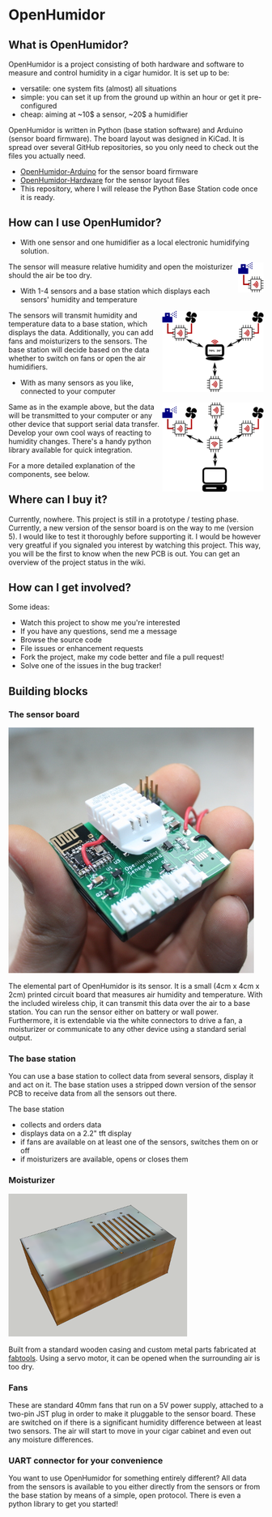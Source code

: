 # OpenHumidor

## What is OpenHumidor?
OpenHumidor is a project consisting of both hardware and software to measure and control humidity in a cigar humidor. 
It is set up to be:
* versatile: one system fits (almost) all situations
* simple: you can set it up from the ground up within an hour or get it pre-configured
* cheap: aiming at ~10$ a sensor, ~20$ a humidifier

OpenHumidor is written in Python (base station software) and Arduino (sensor board firmware). The board layout was designed in KiCad. It is spread over several GitHub repositories, so you only need to check out the files you actually need. 
* [OpenHumidor-Arduino](https://github.com/sharst/OpenHumidor-Arduino) for the sensor board firmware
* [OpenHumidor-Hardware](https://github.com/sharst/OpenHumidor-Hardware) for the sensor layout files
* This repository, where I will release the Python Base Station code once it is ready. 

## How can I use OpenHumidor?
* With one sensor and one humidifier as a local electronic humidifying solution. 
<img src="https://github.com/sharst/OpenHumidor/blob/master/wiki_images/OH-usecase-single.png" width=50 align="right">

The sensor will measure relative humidity and open the moisturizer should the air be too dry.

* With 1-4 sensors and a base station which displays each sensors' humidity and temperature
<img src="https://github.com/sharst/OpenHumidor/blob/master/wiki_images/OH-usecase-base.png"  width=200 align="right">

The sensors will transmit humidity and temperature data to a base station, which displays the data. Additionally, you can add fans and moisturizers to the sensors. The base station will decide based on the data whether to switch on fans or open the air humidifiers.


* With as many sensors as you like, connected to your computer
<img src="https://github.com/sharst/OpenHumidor/blob/master/wiki_images/OH-usecase-pc.png"  width=200 align="right">

Same as in the example above, but the data will be transmitted to your computer or any other device that support serial data transfer. Develop your own cool ways of reacting to humidity changes. There's a handy python library available for quick integration.

For a more detailed explanation of the components, see below. 

## Where can I buy it?
Currently, nowhere. This project is still in a prototype / testing phase. Currently, a new version of the sensor board is on the way to me (version 5). I would like to test it thoroughly before supporting it. 
I would be however very greatful if you signaled you interest by watching this project. This way, you will be the first to know when the new PCB is out. You can get an overview of the project status in the wiki.

## How can I get involved?
Some ideas:
* Watch this project to show me you're interested
* If you have any questions, send me a message
* Browse the source code
* File issues or enhancement requests
* Fork the project, make my code better and file a pull request!
* Solve one of the issues in the bug tracker!

## Building blocks

### The sensor board
![The sensor PCB](https://github.com/sharst/OpenHumidor/blob/master/wiki_images/OH-sensor.jpg)

The elemental part of OpenHumidor is its sensor. It is a small (4cm x 4cm x 2cm) printed circuit board that measures air humidity and temperature. With the included wireless chip, it can transmit this data over the air to a base station. You can run the sensor either on battery or wall power. Furthermore, it is extendable via the white connectors to drive a fan, a moisturizer or communicate to any other device using a standard serial output. 

### The base station
You can use a base station to collect data from several sensors, display it and act on it. The base station uses a stripped down version of the sensor PCB to receive data from all the sensors out there.

The base station
* collects and orders data
* displays data on a 2.2" tft display
* if fans are available on at least one of the sensors, switches them on or off
* if moisturizers are available, opens or closes them


### Moisturizer
![The moisturizer](https://github.com/sharst/OpenHumidor/blob/master/wiki_images/OH-moisturizer.png)

Built from a standard wooden casing and custom metal parts fabricated at [fabtools](http://www.fabtools.de). Using a servo motor, it can be opened when the surrounding air is too dry.

### Fans
These are standard 40mm fans that run on a 5V power supply, attached to a two-pin JST plug in order to make it pluggable to the sensor board. These are switched on if there is a significant humidity difference between at least two sensors. The air will start to move in your cigar cabinet and even out any moisture differences.

### UART connector for your convenience
You want to use OpenHumidor for something entirely different? All data from the sensors is available to you either directly from the sensors or from the base station by means of a simple, open protocol. There is even a python library to get you started!


